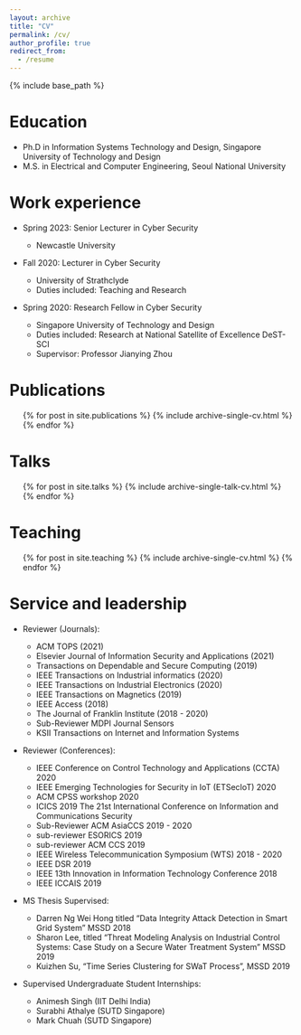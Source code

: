 ```yaml
---
layout: archive
title: "CV"
permalink: /cv/
author_profile: true
redirect_from:
  - /resume
---
```


{% include base_path %}

Education
======

* Ph.D in Information Systems Technology and Design, Singapore University of Technology and Design
* M.S. in Electrical and Computer Engineering, Seoul National University


Work experience
======
* Spring 2023: Senior Lecturer in Cyber Security
  * Newcastle University

* Fall 2020: Lecturer in Cyber Security
  * University of Strathclyde
  * Duties included: Teaching and Research

* Spring 2020: Research Fellow in Cyber Security
  * Singapore University of Technology and Design 
  * Duties included: Research at National Satellite of Excellence DeST-SCI
  * Supervisor: Professor Jianying Zhou
  

Publications
======
  <ul>{% for post in site.publications %}
    {% include archive-single-cv.html %}
  {% endfor %}</ul>
  
Talks
======
  <ul>{% for post in site.talks %}
    {% include archive-single-talk-cv.html %}
  {% endfor %}</ul>
  
Teaching
======
  <ul>{% for post in site.teaching %}
    {% include archive-single-cv.html %}
  {% endfor %}</ul>
  
Service and leadership
======
* Reviewer (Journals):
  * ACM TOPS (2021)
  * Elsevier Journal of Information Security and Applications (2021)
  * Transactions on Dependable and Secure Computing (2019)
  * IEEE Transactions on Industrial informatics (2020) 
  * IEEE Transactions on Industrial Electronics (2020)
  * IEEE Transactions on Magnetics (2019)
  * IEEE Access (2018)
  * The Journal of Franklin Institute (2018 - 2020)
  * Sub-Reviewer MDPI Journal Sensors
  * KSII Transactions on Internet and Information Systems

* Reviewer (Conferences):
  * IEEE Conference on Control Technology and Applications (CCTA) 2020
  * IEEE Emerging Technologies for Security in IoT (ETSecIoT) 2020 
  * ACM CPSS workshop 2020
  * ICICS 2019 The 21st International Conference on Information and Communications Security
  * Sub-Reviewer ACM AsiaCCS 2019 - 2020
  * sub-reviewer ESORICS 2019
  * sub-reviewer ACM CCS 2019
  * IEEE Wireless Telecommunication Symposium (WTS) 2018 - 2020
  * IEEE DSR 2019
  * IEEE 13th Innovation in Information Technology Conference 2018
  * IEEE ICCAIS 2019

* MS Thesis Supervised:
  * Darren Ng Wei Hong titled “Data Integrity Attack Detection in Smart Grid System” MSSD 2018
  * Sharon Lee, titled “Threat Modeling Analysis on Industrial Control Systems: Case Study on a Secure Water Treatment System” MSSD 2019
  * Kuizhen Su, “Time Series Clustering for SWaT Process”, MSSD 2019

* Supervised Undergraduate Student Internships:
  * Animesh Singh (IIT Delhi India)
  * Surabhi Athalye (SUTD Singapore)
  * Mark Chuah (SUTD Singapore)



